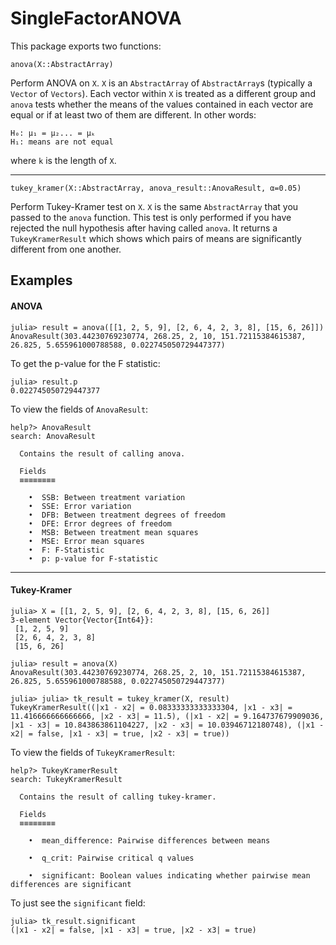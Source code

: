 # SingleFactorANOVA

This package exports two functions:

```anova(X::AbstractArray)```

Perform ANOVA on `X`. `X` is an `AbstractArray` of `AbstractArray`s (typically a `Vector` of `Vectors`). Each vector
within `X` is treated as a different group and `anova` tests whether the means of the values contained in each vector 
are equal or if at least two of them are different. In other words:

    H₀: μ₁ = μ₂... = μₖ
    H₁: means are not equal

where `k` is the length of `X`.

---

```tukey_kramer(X::AbstractArray, anova_result::AnovaResult, α=0.05)```

Perform Tukey-Kramer test on `X`. `X` is the same `AbstractArray` that you passed to the `anova` function. This test
is only performed if you have rejected the null hypothesis after having called `anova`. It returns a `TukeyKramerResult` which
shows which pairs of means are significantly different from one another.

## Examples

#### ANOVA
```julia-repl
julia> result = anova([[1, 2, 5, 9], [2, 6, 4, 2, 3, 8], [15, 6, 26]])
AnovaResult(303.44230769230774, 268.25, 2, 10, 151.72115384615387, 26.825, 5.655961000788588, 0.022745050729447377)
```

To get the p-value for the F statistic:

```julia-repl
julia> result.p
0.022745050729447377
```

To view the fields of `AnovaResult`:

```julia-repl
help?> AnovaResult
search: AnovaResult

  Contains the result of calling anova.

  Fields
  ≡≡≡≡≡≡≡≡

    •  SSB: Between treatment variation
    •  SSE: Error variation
    •  DFB: Between treatment degrees of freedom
    •  DFE: Error degrees of freedom
    •  MSB: Between treatment mean squares
    •  MSE: Error mean squares
    •  F: F-Statistic
    •  p: p-value for F-statistic
```

---
#### Tukey-Kramer
```julia-repl
julia> X = [[1, 2, 5, 9], [2, 6, 4, 2, 3, 8], [15, 6, 26]]
3-element Vector{Vector{Int64}}:
 [1, 2, 5, 9]
 [2, 6, 4, 2, 3, 8]
 [15, 6, 26]

julia> result = anova(X)
AnovaResult(303.44230769230774, 268.25, 2, 10, 151.72115384615387, 26.825, 5.655961000788588, 0.022745050729447377)

julia> julia> tk_result = tukey_kramer(X, result)
TukeyKramerResult((|x1 - x2| = 0.08333333333333304, |x1 - x3| = 11.416666666666666, |x2 - x3| = 11.5), (|x1 - x2| = 9.164737679909036, |x1 - x3| = 10.843863861104227, |x2 - x3| = 10.03946712180748), (|x1 - x2| = false, |x1 - x3| = true, |x2 - x3| = true))
```

To view the fields of `TukeyKramerResult`:

```julia-repl
help?> TukeyKramerResult
search: TukeyKramerResult

  Contains the result of calling tukey-kramer.

  Fields
  ≡≡≡≡≡≡≡≡

    •  mean_difference: Pairwise differences between means

    •  q_crit: Pairwise critical q values

    •  significant: Boolean values indicating whether pairwise mean differences are significant
```

To just see the `significant` field:

```julia-repl
julia> tk_result.significant
(|x1 - x2| = false, |x1 - x3| = true, |x2 - x3| = true)
```